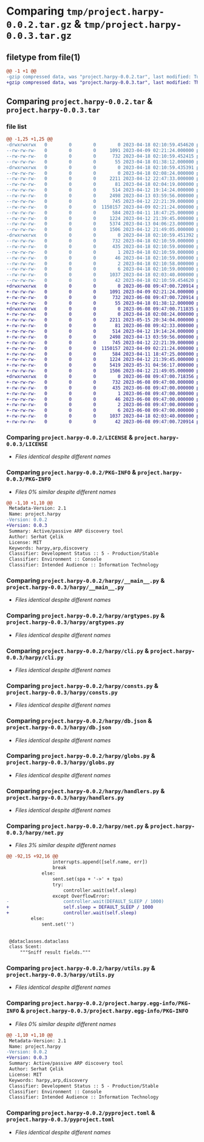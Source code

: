 # Comparing `tmp/project.harpy-0.0.2.tar.gz` & `tmp/project.harpy-0.0.3.tar.gz`

## filetype from file(1)

```diff
@@ -1 +1 @@
-gzip compressed data, was "project.harpy-0.0.2.tar", last modified: Tue Apr 18 02:10:59 2023, max compression
+gzip compressed data, was "project.harpy-0.0.3.tar", last modified: Thu Jun  8 09:47:00 2023, max compression
```

## Comparing `project.harpy-0.0.2.tar` & `project.harpy-0.0.3.tar`

### file list

```diff
@@ -1,25 +1,25 @@
-drwxrwxrwx   0        0        0        0 2023-04-18 02:10:59.454620 project.harpy-0.0.2/
--rw-rw-rw-   0        0        0     1091 2023-04-09 02:21:24.000000 project.harpy-0.0.2/LICENSE
--rw-rw-rw-   0        0        0      732 2023-04-18 02:10:59.452415 project.harpy-0.0.2/PKG-INFO
--rw-rw-rw-   0        0        0       55 2023-04-18 01:38:12.000000 project.harpy-0.0.2/README.md
-drwxrwxrwx   0        0        0        0 2023-04-18 02:10:59.435391 project.harpy-0.0.2/harpy/
--rw-rw-rw-   0        0        0        0 2023-04-18 02:08:24.000000 project.harpy-0.0.2/harpy/__init__.py
--rw-rw-rw-   0        0        0     2211 2023-04-12 22:47:33.000000 project.harpy-0.0.2/harpy/__main__.py
--rw-rw-rw-   0        0        0       81 2023-04-18 02:04:19.000000 project.harpy-0.0.2/harpy/__version__.py
--rw-rw-rw-   0        0        0      514 2023-04-12 19:14:24.000000 project.harpy-0.0.2/harpy/argtypes.py
--rw-rw-rw-   0        0        0     2498 2023-04-13 03:59:56.000000 project.harpy-0.0.2/harpy/cli.py
--rw-rw-rw-   0        0        0      745 2023-04-12 22:21:39.000000 project.harpy-0.0.2/harpy/consts.py
--rw-rw-rw-   0        0        0  1150157 2023-04-09 02:21:24.000000 project.harpy-0.0.2/harpy/db.json
--rw-rw-rw-   0        0        0      584 2023-04-11 18:47:25.000000 project.harpy-0.0.2/harpy/globs.py
--rw-rw-rw-   0        0        0     1224 2023-04-12 21:39:45.000000 project.harpy-0.0.2/harpy/handlers.py
--rw-rw-rw-   0        0        0     5374 2023-04-13 04:06:23.000000 project.harpy-0.0.2/harpy/net.py
--rw-rw-rw-   0        0        0     1506 2023-04-12 21:49:05.000000 project.harpy-0.0.2/harpy/utils.py
-drwxrwxrwx   0        0        0        0 2023-04-18 02:10:59.451392 project.harpy-0.0.2/project.harpy.egg-info/
--rw-rw-rw-   0        0        0      732 2023-04-18 02:10:59.000000 project.harpy-0.0.2/project.harpy.egg-info/PKG-INFO
--rw-rw-rw-   0        0        0      435 2023-04-18 02:10:59.000000 project.harpy-0.0.2/project.harpy.egg-info/SOURCES.txt
--rw-rw-rw-   0        0        0        1 2023-04-18 02:10:59.000000 project.harpy-0.0.2/project.harpy.egg-info/dependency_links.txt
--rw-rw-rw-   0        0        0       46 2023-04-18 02:10:59.000000 project.harpy-0.0.2/project.harpy.egg-info/entry_points.txt
--rw-rw-rw-   0        0        0        2 2023-04-18 02:10:58.000000 project.harpy-0.0.2/project.harpy.egg-info/not-zip-safe
--rw-rw-rw-   0        0        0        6 2023-04-18 02:10:59.000000 project.harpy-0.0.2/project.harpy.egg-info/top_level.txt
--rw-rw-rw-   0        0        0     1037 2023-04-18 02:03:40.000000 project.harpy-0.0.2/pyproject.toml
--rw-rw-rw-   0        0        0       42 2023-04-18 02:10:59.454620 project.harpy-0.0.2/setup.cfg
+drwxrwxrwx   0        0        0        0 2023-06-08 09:47:00.720914 project.harpy-0.0.3/
+-rw-rw-rw-   0        0        0     1091 2023-04-09 02:21:24.000000 project.harpy-0.0.3/LICENSE
+-rw-rw-rw-   0        0        0      732 2023-06-08 09:47:00.720914 project.harpy-0.0.3/PKG-INFO
+-rw-rw-rw-   0        0        0       55 2023-04-18 01:38:12.000000 project.harpy-0.0.3/README.md
+drwxrwxrwx   0        0        0        0 2023-06-08 09:47:00.711835 project.harpy-0.0.3/harpy/
+-rw-rw-rw-   0        0        0        0 2023-04-18 02:08:24.000000 project.harpy-0.0.3/harpy/__init__.py
+-rw-rw-rw-   0        0        0     2211 2023-05-15 20:34:04.000000 project.harpy-0.0.3/harpy/__main__.py
+-rw-rw-rw-   0        0        0       81 2023-06-08 09:42:33.000000 project.harpy-0.0.3/harpy/__version__.py
+-rw-rw-rw-   0        0        0      514 2023-04-12 19:14:24.000000 project.harpy-0.0.3/harpy/argtypes.py
+-rw-rw-rw-   0        0        0     2498 2023-04-13 03:59:56.000000 project.harpy-0.0.3/harpy/cli.py
+-rw-rw-rw-   0        0        0      745 2023-04-12 22:21:39.000000 project.harpy-0.0.3/harpy/consts.py
+-rw-rw-rw-   0        0        0  1150157 2023-04-09 02:21:24.000000 project.harpy-0.0.3/harpy/db.json
+-rw-rw-rw-   0        0        0      584 2023-04-11 18:47:25.000000 project.harpy-0.0.3/harpy/globs.py
+-rw-rw-rw-   0        0        0     1224 2023-04-12 21:39:45.000000 project.harpy-0.0.3/harpy/handlers.py
+-rw-rw-rw-   0        0        0     5419 2023-05-31 04:56:17.000000 project.harpy-0.0.3/harpy/net.py
+-rw-rw-rw-   0        0        0     1506 2023-04-12 21:49:05.000000 project.harpy-0.0.3/harpy/utils.py
+drwxrwxrwx   0        0        0        0 2023-06-08 09:47:00.718356 project.harpy-0.0.3/project.harpy.egg-info/
+-rw-rw-rw-   0        0        0      732 2023-06-08 09:47:00.000000 project.harpy-0.0.3/project.harpy.egg-info/PKG-INFO
+-rw-rw-rw-   0        0        0      435 2023-06-08 09:47:00.000000 project.harpy-0.0.3/project.harpy.egg-info/SOURCES.txt
+-rw-rw-rw-   0        0        0        1 2023-06-08 09:47:00.000000 project.harpy-0.0.3/project.harpy.egg-info/dependency_links.txt
+-rw-rw-rw-   0        0        0       46 2023-06-08 09:47:00.000000 project.harpy-0.0.3/project.harpy.egg-info/entry_points.txt
+-rw-rw-rw-   0        0        0        2 2023-06-08 09:47:00.000000 project.harpy-0.0.3/project.harpy.egg-info/not-zip-safe
+-rw-rw-rw-   0        0        0        6 2023-06-08 09:47:00.000000 project.harpy-0.0.3/project.harpy.egg-info/top_level.txt
+-rw-rw-rw-   0        0        0     1037 2023-04-18 02:03:40.000000 project.harpy-0.0.3/pyproject.toml
+-rw-rw-rw-   0        0        0       42 2023-06-08 09:47:00.720914 project.harpy-0.0.3/setup.cfg
```

### Comparing `project.harpy-0.0.2/LICENSE` & `project.harpy-0.0.3/LICENSE`

 * *Files identical despite different names*

### Comparing `project.harpy-0.0.2/PKG-INFO` & `project.harpy-0.0.3/PKG-INFO`

 * *Files 0% similar despite different names*

```diff
@@ -1,10 +1,10 @@
 Metadata-Version: 2.1
 Name: project.harpy
-Version: 0.0.2
+Version: 0.0.3
 Summary: Active/passive ARP discovery tool
 Author: Serhat Çelik
 License: MIT
 Keywords: harpy,arp,discovery
 Classifier: Development Status :: 5 - Production/Stable
 Classifier: Environment :: Console
 Classifier: Intended Audience :: Information Technology
```

### Comparing `project.harpy-0.0.2/harpy/__main__.py` & `project.harpy-0.0.3/harpy/__main__.py`

 * *Files identical despite different names*

### Comparing `project.harpy-0.0.2/harpy/argtypes.py` & `project.harpy-0.0.3/harpy/argtypes.py`

 * *Files identical despite different names*

### Comparing `project.harpy-0.0.2/harpy/cli.py` & `project.harpy-0.0.3/harpy/cli.py`

 * *Files identical despite different names*

### Comparing `project.harpy-0.0.2/harpy/consts.py` & `project.harpy-0.0.3/harpy/consts.py`

 * *Files identical despite different names*

### Comparing `project.harpy-0.0.2/harpy/db.json` & `project.harpy-0.0.3/harpy/db.json`

 * *Files identical despite different names*

### Comparing `project.harpy-0.0.2/harpy/globs.py` & `project.harpy-0.0.3/harpy/globs.py`

 * *Files identical despite different names*

### Comparing `project.harpy-0.0.2/harpy/handlers.py` & `project.harpy-0.0.3/harpy/handlers.py`

 * *Files identical despite different names*

### Comparing `project.harpy-0.0.2/harpy/net.py` & `project.harpy-0.0.3/harpy/net.py`

 * *Files 3% similar despite different names*

```diff
@@ -92,15 +92,16 @@
                 interrupts.append([self.name, err])
                 break
             else:
                 sent.set(spa + '->' + tpa)
                 try:
                     controller.wait(self.sleep)
                 except OverflowError:
-                    controller.wait(DEFAULT_SLEEP / 1000)
+                    self.sleep = DEFAULT_SLEEP / 1000
+                    controller.wait(self.sleep)
         else:
             sent.set('')
 
 
 @dataclasses.dataclass
 class Scent:
     """Sniff result fields."""
```

### Comparing `project.harpy-0.0.2/harpy/utils.py` & `project.harpy-0.0.3/harpy/utils.py`

 * *Files identical despite different names*

### Comparing `project.harpy-0.0.2/project.harpy.egg-info/PKG-INFO` & `project.harpy-0.0.3/project.harpy.egg-info/PKG-INFO`

 * *Files 0% similar despite different names*

```diff
@@ -1,10 +1,10 @@
 Metadata-Version: 2.1
 Name: project.harpy
-Version: 0.0.2
+Version: 0.0.3
 Summary: Active/passive ARP discovery tool
 Author: Serhat Çelik
 License: MIT
 Keywords: harpy,arp,discovery
 Classifier: Development Status :: 5 - Production/Stable
 Classifier: Environment :: Console
 Classifier: Intended Audience :: Information Technology
```

### Comparing `project.harpy-0.0.2/pyproject.toml` & `project.harpy-0.0.3/pyproject.toml`

 * *Files identical despite different names*

